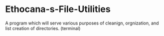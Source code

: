 # Ethocana-s-File-Utilities
A program which will serve various purposes of cleanign, orgnization, and list creation of directories. (terminal)

